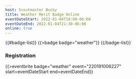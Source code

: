 ```yaml
---
host: Scoutmaster Bucky
title: Weather Merit Badge Online
eventDateStart: 2022-01-04T18:00-06:00
eventDateEnd: 2022-01-04T21:30-06:00
online: true
---
```


{{#badge-list}}
{{>badge badge="weather"}}
{{/badge-list}}

### Registration

{{>eventbrite badge="weather" event="220191006227" start=eventDateStart end=eventDateEnd}}
